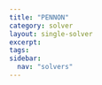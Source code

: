 ```yaml
---
title: "PENNON"
category: solver
layout: single-solver
excerpt:
tags:
sidebar:
  nav: "solvers"
---
```

